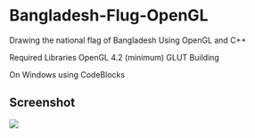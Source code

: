 # Bangladesh-Flug-OpenGL
Drawing the national flag of Bangladesh
Using OpenGL and C++

Required Libraries
OpenGL 4.2 (minimum)
GLUT
Building

On Windows using CodeBlocks

## Screenshot

![](https://github.com/princ-imran/home-openGL-in-C/edit/master/Screenshot/Home.png)

